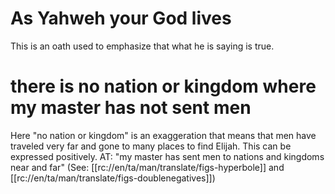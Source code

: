 # As Yahweh your God lives

This is an oath used to emphasize that what he is saying is true.

# there is no nation or kingdom where my master has not sent men

Here "no nation or kingdom" is an exaggeration that means that men have traveled very far and gone to many places to find Elijah. This can be expressed positively. AT: "my master has sent men to nations and kingdoms near and far" (See: [[rc://en/ta/man/translate/figs-hyperbole]] and [[rc://en/ta/man/translate/figs-doublenegatives]])

